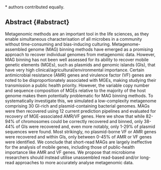 \* authors contributed equally.

## Abstract {#abstract}

Metagenomic methods are an important tool in the life sciences, as they enable simultaneous characterisation of all microbes in a community without time-consuming and bias-inducing culturing. 
Metagenome-assembled genome (MAG) binning methods have emerged as a promising approach to recover individual genomes from metagenomic data.
However, MAG binning has not been well assessed for its ability to recover mobile genetic elements (MGEs), such as plasmids and genomic islands (GIs), that have very high clinical/agricultural/environmental importance. 
Certain antimicrobial resistance (AMR) genes and virulence factor (VF) genes are noted to be disproportionately associated with MGEs, making studying their transmission a public health priority. 
However, the variable copy number and sequence composition of MGEs relative to the majority of the host genome makes them potentially problematic for MAG binning methods. 
To systematically investigate this, we simulated a low-complexity metagenome comprising 30 GI-rich and plasmid-containing bacterial genomes. 
MAGs were then recovered using 12 current prediction pipelines and evaluated for recovery of MGE-associated AMR/VF genes. 
Here we show that while 82-94% of chromosomes could be correctly recovered and binned, only 38-44% of GIs were recovered and, even more notably, only 1-29% of plasmid sequences were found. 
Most strikingly, no plasmid-borne VF or AMR genes were recovered and within GIs, only between 0-45% of AMR or VF genes were identified. 
We conclude that short-read MAGs are largely ineffective for the analysis of mobile genes, including those of public-health importance like AMR and VF genes. 
We propose that microbiome researchers should instead utilise unassembled read-based and/or long-read approaches to more accurately analyse metagenomic data.
